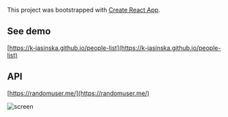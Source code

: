 This project was bootstrapped with [Create React App](https://github.com/facebook/create-react-app).

## See demo

[https://k-jasinska.github.io/people-list](https://k-jasinska.github.io/people-list)

## API

[https://randomuser.me/](https://randomuser.me/)


![screen](https://github.com/k-jasinska/people-list/blob/master/public/screen.JPG)
